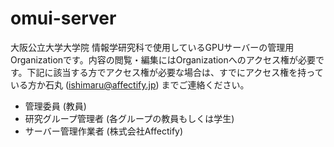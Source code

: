 # omui-server

大阪公立大学大学院 情報学研究科で使用しているGPUサーバーの管理用Organizationです。内容の閲覧・編集にはOrganizationへのアクセス権が必要です。下記に該当する方でアクセス権が必要な場合は、すでにアクセス権を持っている方か石丸 (ishimaru@affectify.jp) までご連絡ください。
* 管理委員 (教員)
* 研究グループ管理者 (各グループの教員もしくは学生)
* サーバー管理作業者 (株式会社Affectify)
